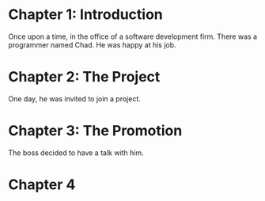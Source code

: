 # Chapter 1: Introduction

Once upon a time, in the office of a software development firm. There was a programmer named Chad. He was happy at his job.

# Chapter 2: The Project

One day, he was invited to join a project.

# Chapter 3: The Promotion

The boss decided to have a talk with him.

# Chapter 4

